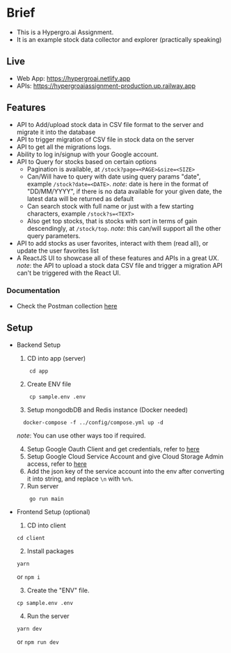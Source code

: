 # Brief

- This is a Hypergro.ai Assignment.
- It is an example stock data collector and explorer (practically speaking)

## Live

- Web App: https://hypergroai.netlify.app
- APIs: https://hypergroaiassignment-production.up.railway.app

## Features

- API to Add/upload stock data in CSV file format to the server and migrate it into the database
- API to trigger migration of CSV file in stock data on the server
- API to get all the migrations logs.
- Ability to log in/signup with your Google account.
- API to Query for stocks based on certain options
  - Pagination is available, at `/stock?page=<PAGE>&size=<SIZE>`
  - Can/Will have to query with date using query params "date", example `/stock?date=<DATE>`. _note_: date is here in the format of "DD/MM/YYYY", if there is no data available for your given date, the latest data will be returned as default
  - Can search stock with full name or just with a few starting characters, example `/stock?s=<TEXT>`
  - Also get top stocks, that is stocks with sort in terms of gain descendingly, at `/stock/top`. _note_: this can/will support all the other query parameters.
- API to add stocks as user favorites, interact with them (read all), or update the user favorites list
- A ReactJS UI to showcase all of these features and APIs in a great UX. _note_: the API to upload a stock data CSV file and trigger a migration API can't be triggered with the React UI.

### Documentation

- Check the Postman collection [here](https://documenter.getpostman.com/view/26854281/2s9YyqhgpN)

## Setup

- Backend Setup

  1. CD into app (server)

  ```
      cd app
  ```

  2. Create ENV file

  ```
      cp sample.env .env
  ```

  3. Setup mongodbDB and Redis instance (Docker needed)

  ```
    docker-compose -f ../config/compose.yml up -d
  ```

  _note_: You can use other ways too if required.

  4. Setup Google Oauth Client and get credentials, refer to [here](https://support.google.com/cloud/answer/6158849?hl=en)
  5. Setup Google Cloud Service Account and give Cloud Storage Admin access, refer to [here](https://cloud.google.com/iam/docs/keys-create-delete)
  6. Add the json key of the service account into the env after converting it into string, and replace `\n` with `%n%`.
  7. Run server

  ```
      go run main
  ```

- Frontend Setup (optional)

  1. CD into client

  ```
  cd client
  ```

  2. Install packages

  ```
  yarn
  ```

  or `npm i`

  3. Create the "ENV" file.

  ```
  cp sample.env .env
  ```

  4. Run the server

  ```
  yarn dev
  ```

  or `npm run dev`
